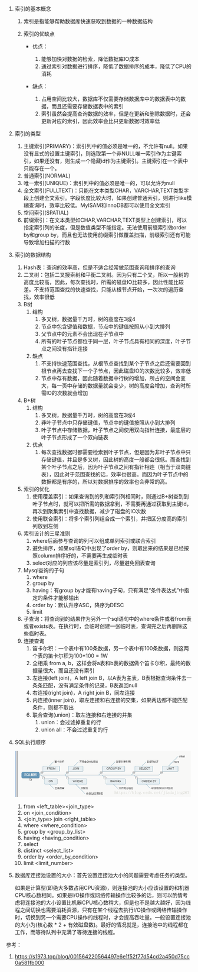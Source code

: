 1. 索引的基本概念

   1. 索引是指能够帮助数据库快速获取到数据的一种数据结构

   2. 索引的优缺点

      + 优点：
        1. 能够加快对数据的检索，降低数据库IO成本
        2. 通过索引对数据进行排序，降低了数据排序的成本，降低了CPU的消耗

      + 缺点：
        1. 占用空间比较大，数据库不仅需要存储数据库中的数据表中的数据，而且还需要存储数据表中的索引
        2. 索引虽然会提高查询数据的效率，但是在更新和删除数据时，还会更新对应的索引，因此效率会比只更新数据时效率低

2. 索引的类型

   1. 主键索引(PRIMARY)：索引列中的值必须是唯一的，不允许有null。如果没有显式的设置主键索引，则选取第一个非NULL唯一索引作为主键索引，如果还没有，则生成一个隐藏id作为主键索引。主键索引在一个表中只能存在一个。
   2. 普通索引(NORMAL)
   3. 唯一索引(UNIQUE)：索引列中的值必须是唯一的，可以允许为null
   4. 全文索引(FULLTEXT)：只能在文本类型CHAR，VARCHAR,TEXT类型字段上创建全文索引。字段长度比较大时，如果创建普通索引，则进行like模糊查询时，效率比较低。MyISAM和InnoDB都可以使用全文索引
   5. 空间索引(SPATIAL)
   6. 前缀索引：在文本类型如CHAR,VARCHAR,TEXT类型上创建索引，可以指定索引列的长度，但是数值类型不能指定。无法使用前缀索引做order by和group by，而且也无法使用前缀索引做覆盖扫描，前缀索引还有可能导致增加扫描的行数

3. 索引的数据结构

   1. Hash表：查询的效率高，但是不适合经常做范围查询和排序的查询
   2. 二叉树：包括二叉搜索树和平衡二叉树。因为只有二个叉，所以一般树的高度比较高，因此，每次查找时，所需的磁盘IO比较多，因此性能比较差。不支持范围查找的快速查找，只能从根节点开始，一次次的遍历查找，效率很低
   3. B树
      1. 结构
         1. 多叉树，数据量千万时，树的高度在3或4
         2. 节点中包含键值和数据，节点中的键值按照从小到大排列
         3. 父节点中的元素不会出现在子节点中
         4. 所有的叶子节点都位于同一层，叶子节点具有相同的深度，叶子节点之间没有指针连接
      2. 缺点
         1. 不支持快速范围查找，从根节点查找到某个子节点之后还需要回到根节点再去查找下一个子节点，因此磁盘IO的次数比较多，效率低
         2. 节点中存有数据，因此随着数据中行树的增加，所占的空间会变大，每一页中存储的数据量就会变少，树的高度会增加，查询时所需IO的次数就会增加
   4. B+树
      1. 结构
         1. 多叉树，数据量千万时，树的高度在3或4
         2. 非叶子节点中只存储键值，节点中的键值按照从小到大排列
         3. 叶子节点中存储数据，叶子节点之间使用双向指针连接，最底层的叶子节点形成了一个双向链表
      2. 优点
         1. 每次查找数据时都需要检索到叶子节点，但是因为非叶子节点中只存储键值，并且是多叉树，因此树的高度一般都会很低。而查找到某个叶子节点之后，因为叶子节点之间有指针相连（相当于双向链表），因此对于范围查找的话，效率也很高。而因为叶子节点中的数据都是有序的，所以对数据排序的效率也会非常的高。
   5. 索引的优化
      1. 使用覆盖索引：如果查询到的列和索引列相同时，则通过B+树查到到叶子节点时，就可以把所需的数据拿到，不需要再通过获取到主键Id，再次到聚集索引中查找数据，减少了磁盘的IO次数
      2. 使用联合索引：将多个索引列组合成一个索引，并把区分度高的索引列放到左侧
   6. 索引设计的三星准则
      1. where后面参与查询的列可以组成单列索引或联合索引
      2. 避免排序，如果sql语句中出现了order by，则取出来的结果是已经按照column排序好的，不需要再生成临时表
      3. select对应的列应该尽量是索引列，尽量避免回表查询
   7. Mysql查询的子句
      1. where
      2. group by
      3. having：有group by才能有having子句，只有满足“条件表达式”中指定的条件才能够输出
      4. order by：默认升序ASC，降序为DESC
      5. limit
   8. 子查询：将查询到的结果作为另外一个sql语句中的where条件或者from表或者exists表。在执行时，会临时创建一张临时表，查询完之后再删除这些临时表。
   9. 连接查询
      1. 笛卡尔积：一个表中有100条数据，另一个表中有100条数据，则这两个表的笛卡尔积为100*100 = 1W
      2. 全相乘 from a, b，这样会将a表和b表的数据做个笛卡尔积，最终的数据量很大，而且还没有索引
      3. 左连接(left join)，A left join B，以A表为主表，B表根据查询条件去一条条匹配，没有满足条件的记录，B表返回null
      4. 右连接(right join)，A right join B，同左连接
      5. 内连接(inner join)，取左连接和右连接的交集，如果两边都不能匹配条件，则都不取出
      6. 联合查询(union)：取左连接和右连接的并集
         1. union：会过滤掉重复的行
         2. union all：不会过滤重复的行
   
4. SQL执行顺序

   ![sql执行顺序](../image/数据库/sql执行顺序.png)

   1. from <left_table><join_type>
   2. on <join_condition>
   3. <join_type> join <right_table>
   4. where <where_condition>
   5. group by <group_by_list>
   6. having <having_condition>
   7. select
   8. distinct <select_list>
   9. order by <order_by_condition>
   10. limit <limit_number>
   
5. 数据库连接池设置的大小：首先设置连接池大小的问题需要考虑任务的类型。

   如果是计算型(即绝大多数占用CPU资源)，则连接池的大小应该设置的和机器CPU核心数相同。如果是I/O操作或网络传输操作比较多的话，则可以酌情考虑将连接池的大小设置比机器CPU核心数稍大，但是也不是越大越好，因为线程之间切换也需要消耗资源，只有在某个线程去执行I/O操作或网络传输操作时，切换到另一个需要CPU操作的线程时，才会提高吞吐量。一般设置连接池的大小为(核心数 * 2 + 有效磁盘数)。最好的情况就是，连接池中的线程都在工作，而等待队列中充满了等待连接的线程。









参考： 

1. https://s1973.top/blog/001564220564497e6e1f52f77d54cd2a450d75cc0a581fb000